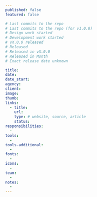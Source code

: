 ```yaml
---
published: false
featured: false

# Last commits to the repo
# Last commits to the repo (for v1.0.0)
# Design work started
# Development work started
# vX.0.0 released
# Released
# Released in vX.0.0
# Released in Month
# Exact release date unknown

title:
date:
date_start:
agency:
client:
image:
thumb:
links:
  - title:
    url:
    type: # website, source, article
    status:
responsibilities:
  -
tools:
  -
tools-additional:
  -
fonts:
  -
icons:
  -
team:
  -
notes:
  -
---
```

